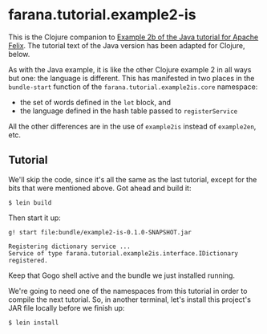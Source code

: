 # farana.tutorial.example2-is

This is the Clojure companion to
[Example 2b of the Java tutorial for Apache Felix](http://felix.apache.org/documentation/tutorials-examples-and-presentations/apache-felix-osgi-tutorial/apache-felix-tutorial-example-2b.html).
The tutorial text of the Java version has been adapted for Clojure, below.

As with the Java example, it is like the other Clojure example 2 in all ways
but one: the language is different. This has manifested in two places in the
`bundle-start` function of the `farana.tutorial.example2is.core` namespace:

* the set of words defined in the `let` block, and
* the language defined in the hash table passed to `registerService`

All the other differences are in the use of `example2is` instead of
`example2en`, etc.


## Tutorial

We'll skip the code, since it's all the same as the last tutorial, except for
the bits that were mentioned above. Got ahead and build it:

```
$ lein build
```

Then start it up:

```
g! start file:bundle/example2-is-0.1.0-SNAPSHOT.jar
```
```
Registering dictionary service ...
Service of type farana.tutorial.example2is.interface.IDictionary registered.
```

Keep that Gogo shell active and the bundle we just installed running.

We're going to need one of the namespaces from this tutorial in order to
compile the next tutorial. So, in another terminal, let's install this
project's JAR file locally before we finish up:

```
$ lein install
```
